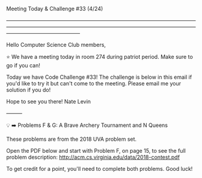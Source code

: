 Meeting Today & Challenge #33 (4/24)

——————————————————————————————————————————————————————————————————————————————————————

Hello Computer Science Club members,

⭐️ We have a meeting today in room 274 during patriot period.
Make sure to go if you can!

Today we have Code Challenge #33! The challenge is below in this email if you'd like to try it but can't come to the meeting. Please email me your solution if you do!

Hope to see you there!
Nate Levin

———

💡 ➡️ Problems F & G: A Brave Archery Tournament and N Queens

These problems are from the 2018 UVA problem set.

Open the PDF below and start with Problem F, on page 15, to see the full problem description:
http://acm.cs.virginia.edu/data/2018-contest.pdf

To get credit for a point, you'll need to complete both problems. Good luck!
